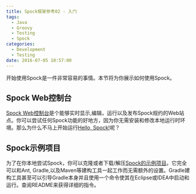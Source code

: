 ```yaml
---
title: Spock框架参考02 - 入门
tags:
  - Java
  - Groovy
  - Testing
  - Spock
categories:
  - Development
  - Testing
date: 2016-07-05 10:57:00
---
```


开始使用Spock是一件非常容易的事情。本节将为你展示如何使用Spock。

## Spock Web控制台

[Spock Web控制台](http://webconsole.spockframework.org/)是个能够实时显示,编辑，运行以及发布Spock规约的Web站点。你可以尝试任何Spock功能的好地方，因为你无需安装和修改本地运行时环境。那么为什么不马上开始运行[Hello, Spock!](http://webconsole.spockframework.org/edit/9001)呢？

## Spock示例项目

为了在你本地尝试Spock，你可以克隆或者下载/解压[Spock的示例项目](https://github.com/spockframework/spock-example)。它完全可以和Ant, Gradle,以及Maven等建构工具一起工作而无需额外的设置。Gradle建构工具甚至可以引导Gradle本身并且使用一个命令使其在Eclipse或IDEA中启动和运行。查阅README来获得详细的指令。
